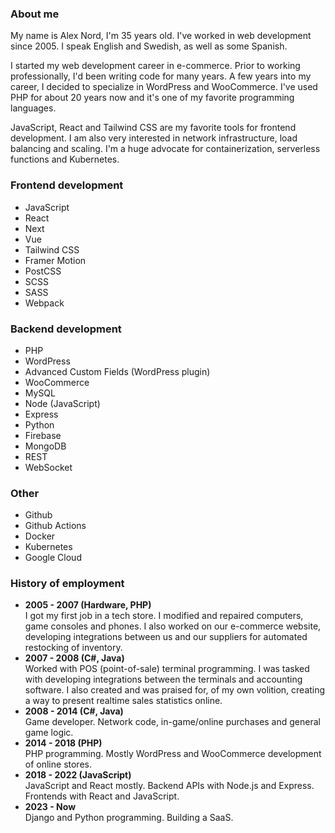 <h3>About me</h3>
<p>My name is Alex Nord,  I'm 35 years old. I've worked in web development since 2005. I speak English and Swedish, as well as some Spanish.</p>
<p>I started my web development career in e-commerce. Prior to working professionally, I'd been writing code for many years. A few years into my career, I decided to specialize in WordPress and WooCommerce. I've used PHP for about 20 years now and it's one of my favorite programming languages.</p>
<p>JavaScript, React and Tailwind CSS are my favorite tools for frontend development. I am also very interested in network infrastructure, load balancing and scaling. I'm a huge advocate for containerization, serverless functions and Kubernetes.</p>

<h3>Frontend development</h3>
<ul>
  <li>JavaScript</li>
  <li>React</li>
  <li>Next</li>
  <li>Vue</li>
  <li>Tailwind CSS</li>
  <li>Framer Motion</li>
  <li>PostCSS</li>
  <li>SCSS</li>
  <li>SASS</li>
  <li>Webpack</li>
</ul>

<h3>Backend development</h3>
<ul>
  <li>PHP</li>
  <li>WordPress</li>
  <li>Advanced Custom Fields (WordPress plugin)</li>
  <li>WooCommerce</li>
  <li>MySQL</li>
  <li>Node (JavaScript)</li>
  <li>Express</li>
  <li>Python</li>
  <li>Firebase</li>
  <li>MongoDB</li>
  <li>REST</li>
  <li>WebSocket</li>
</ul>

<h3>Other</h3>
<ul>
  <li>Github</li>
  <li>Github Actions </li>
  <li>Docker</li>
  <li>Kubernetes</li>
  <li>Google Cloud</li>
</ul>

<h3>History of employment</h3>
<ul>
  <li>
    <div><strong>2005 - 2007 (Hardware, PHP)</strong></div>
    <div>I got my first job in a tech store. I modified and repaired computers, game consoles and phones. I also worked on our e-commerce website, developing integrations between us and our suppliers for automated restocking of inventory.</div>
  </li>
  <li>
    <div><strong>2007 - 2008 (C#, Java)</strong></div>
    <div>Worked with POS (point-of-sale) terminal programming. I was tasked with developing integrations between the terminals and accounting software. I also created and was praised for, of my own volition, creating a way to present realtime sales statistics online.</div>
  </li>
  <li>
    <div><strong>2008 - 2014 (C#, Java)</strong></div>
    <div>Game developer. Network code, in-game/online purchases and general game logic.</div>
  </li>
  <li>
    <div><strong>2014 - 2018 (PHP)</strong></div>
    <div>PHP programming. Mostly WordPress and WooCommerce development of online stores.</div>
  </li>
  <li>
    <div><strong>2018 - 2022 (JavaScript)</strong></div>
    <div>JavaScript and React mostly. Backend APIs with Node.js and Express. Frontends with React and JavaScript.</div>
  </li>
  <li>
    <div><strong>2023 - Now</strong></div>
    <div>Django and Python programming. Building a SaaS.</div>
  </li>
</ul>
